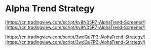 # Alpha Trend Strategy

[https://cn.tradingview.com/script/kv8N05R7-AlphaTrend-Screener/](https://cn.tradingview.com/script/kv8N05R7-AlphaTrend-Screener/)

[https://cn.tradingview.com/script/3wdQu7P3-AlphaTrend-Strategy/](https://cn.tradingview.com/script/3wdQu7P3-AlphaTrend-Strategy/)